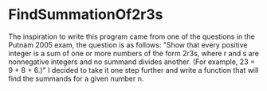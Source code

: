 # FindSummationOf2r3s
The inspiration to write this program came from one of the questions in the Putnam 2005 exam, the question is as follows:
"Show that every positive integer is a sum of one or more
numbers of the form 2r3s, where r and s are nonnegative
integers and no summand divides another. (For
example, 23 = 9 + 8 + 6.)"
I decided to take it one step further and write a function that will find the summands for a given number n. 

